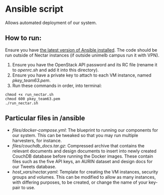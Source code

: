 
# Ansible script
Allows automated deployment of our system.

## How to run:
Ensure you have [the latest version of Ansible installed](https://docs.ansible.com/ansible/latest/installation_guide/intro_installation.html). The code should be run outside of Nectar instances (if outside unimelb campus run it with VPN).
  
1. Ensure you have the OpenStack API password and its RC file (rename it to *openrc.sh* and add it into this directory).
2. Ensure you have a private key to attach to each VM instance, named *pkey_team63.pem*.
3. Run these commands in order, into terminal:

```
chmod +x run_nectar.sh
chmod 600 pkey_team63.pem
./run_nectar.sh
```

## Particular files in /ansible
* *files/docker-compose.yml*: The blueprint to running our components for our system. This can be tweaked so that you may run multiple harvesters, for instance.
* *files/couchdb_docs.tar.gz*: Compressed archive that contains the relevant documents and design documents to insert into newly created CouchDB database before running the Docker images. These contain files such as the five API keys, an AURIN dataset and design docs for our Tweets database.
* *host_vars/nectar.yaml*: Template for creating the VM instances, security groups and volumes. This can be modified to allow as many instances, with differing purposes, to be created, or change the name of your key-pair to use.
